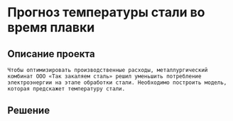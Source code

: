 # Прогноз температуры стали во время плавки

## Описание проекта

    Чтобы оптимизировать производственные расходы, металлургический комбинат ООО «Так закаляем сталь» решил уменьшить потребление электроэнергии на этапе обработки стали. Необходимо построить модель, которая предскажет температуру стали.

## Решение

